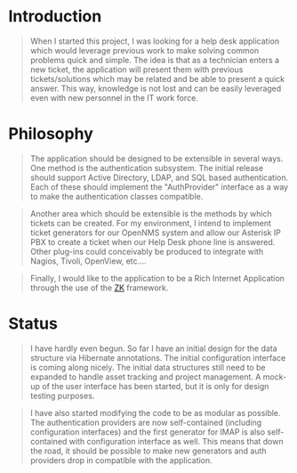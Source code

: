# Introduction #

> When I started this project, I was looking for a help desk application which would leverage previous work to make solving common problems quick and simple. The idea is that as a technician enters a new ticket, the application will present them with previous tickets/solutions which may be related and be able to present a quick answer. This way, knowledge is not lost and can be easily leveraged even with new personnel in the IT work force.

# Philosophy #

> The application should be designed to be extensible in several ways. One method is the authentication subsystem. The initial release should support Active Directory, LDAP, and SQL based authentication. Each of these should implement the "AuthProvider" interface as a way to make the authentication classes compatible.

> Another area which should be extensible is the methods by which tickets can be created. For my environment, I intend to implement ticket generators for our OpenNMS system and allow our Asterisk IP PBX to create a ticket when our Help Desk phone line is answered. Other plug-ins could conceivably be produced to integrate with Nagios, Tivoli, OpenView, etc....

> Finally, I would like to the application to be a Rich Internet Application through the use of the [ZK](http://www.zkoss.org/) framework.

# Status #

> I have hardly even begun. So far I have an initial design for the data structure via Hibernate annotations. The initial configuration interface is coming along nicely. The initial data structures still need to be expanded to handle asset tracking and project management. A mock-up of the user interface has been started, but it is only for design testing purposes.

> I have also started modifying the code to be as modular as possible. The authentication providers are now self-contained (including configuration interfaces) and the first generator for IMAP is also self-contained with configuration interface as well. This means that down the road, it should be possible to make new generators and auth providers drop in compatible with the application.